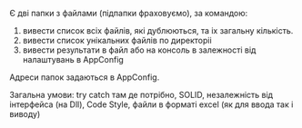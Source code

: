 Є дві папки з файлами (підпапки фраховуємо),  за командою:
1. вивести список всіх файлів, які дублюються, та іх загальну кількість.
2. вивести список унікальних файлів по директоріі
3. вивести результати в файл або на консоль в залежності від налаштувань в AppConfig

Адреси папок задаються в AppConfig.

Загальна умови: 
try catch там де потрібно, SOLID, незалежність від інтерфейса (на Dll), Сode Style, файли в форматі excel (як для ввода так і виводу) 
